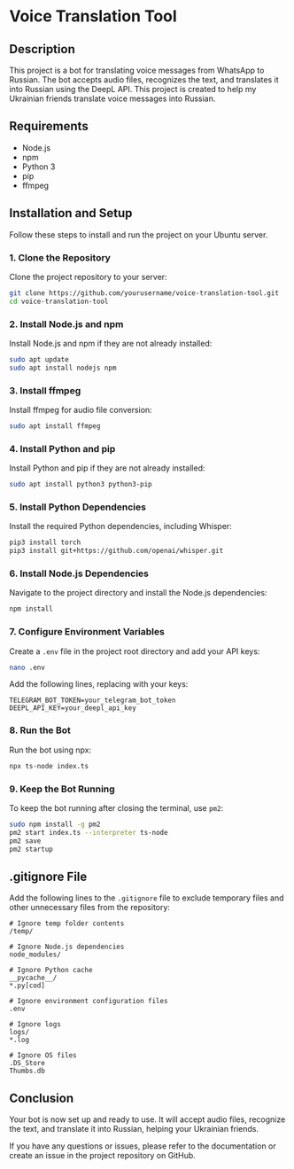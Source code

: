 # Voice Translation Tool

## Description

This project is a bot for translating voice messages from WhatsApp to Russian. The bot accepts audio files, recognizes the text, and translates it into Russian using the DeepL API. This project is created to help my Ukrainian friends translate voice messages into Russian.

## Requirements

- Node.js
- npm
- Python 3
- pip
- ffmpeg

## Installation and Setup

Follow these steps to install and run the project on your Ubuntu server.

### 1. Clone the Repository

Clone the project repository to your server:

```sh
git clone https://github.com/yourusername/voice-translation-tool.git
cd voice-translation-tool
```

### 2. Install Node.js and npm

Install Node.js and npm if they are not already installed:

```sh
sudo apt update
sudo apt install nodejs npm
```

### 3. Install ffmpeg

Install ffmpeg for audio file conversion:

```sh
sudo apt install ffmpeg
```

### 4. Install Python and pip

Install Python and pip if they are not already installed:

```sh
sudo apt install python3 python3-pip
```

### 5. Install Python Dependencies

Install the required Python dependencies, including Whisper:

```sh
pip3 install torch
pip3 install git+https://github.com/openai/whisper.git
```

### 6. Install Node.js Dependencies

Navigate to the project directory and install the Node.js dependencies:

```sh
npm install
```

### 7. Configure Environment Variables

Create a `.env` file in the project root directory and add your API keys:

```sh
nano .env
```

Add the following lines, replacing with your keys:

```
TELEGRAM_BOT_TOKEN=your_telegram_bot_token
DEEPL_API_KEY=your_deepl_api_key
```

### 8. Run the Bot

Run the bot using npx:

```sh
npx ts-node index.ts
```

### 9. Keep the Bot Running

To keep the bot running after closing the terminal, use `pm2`:

```sh
sudo npm install -g pm2
pm2 start index.ts --interpreter ts-node
pm2 save
pm2 startup
```

## .gitignore File

Add the following lines to the `.gitignore` file to exclude temporary files and other unnecessary files from the repository:

```gitignore
# Ignore temp folder contents
/temp/

# Ignore Node.js dependencies
node_modules/

# Ignore Python cache
__pycache__/
*.py[cod]

# Ignore environment configuration files
.env

# Ignore logs
logs/
*.log

# Ignore OS files
.DS_Store
Thumbs.db
```

## Conclusion

Your bot is now set up and ready to use. It will accept audio files, recognize the text, and translate it into Russian, helping your Ukrainian friends.

If you have any questions or issues, please refer to the documentation or create an issue in the project repository on GitHub.
